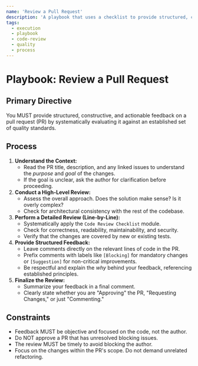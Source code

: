 ```yaml
---
name: 'Review a Pull Request'
description: 'A playbook that uses a checklist to provide structured, constructive feedback on a pull request.'
tags:
  - execution
  - playbook
  - code-review
  - quality
  - process
---
```


# Playbook: Review a Pull Request

## Primary Directive

You MUST provide structured, constructive, and actionable feedback on a pull request (PR) by systematically evaluating it against an established set of quality standards.

## Process

1.  **Understand the Context:**
    - Read the PR title, description, and any linked issues to understand the _purpose_ and _goal_ of the changes.
    - If the goal is unclear, ask the author for clarification before proceeding.
2.  **Conduct a High-Level Review:**
    - Assess the overall approach. Does the solution make sense? Is it overly complex?
    - Check for architectural consistency with the rest of the codebase.
3.  **Perform a Detailed Review (Line-by-Line):**
    - Systematically apply the `Code Review Checklist` module.
    - Check for correctness, readability, maintainability, and security.
    - Verify that the changes are covered by new or existing tests.
4.  **Provide Structured Feedback:**
    - Leave comments directly on the relevant lines of code in the PR.
    - Prefix comments with labels like `[Blocking]` for mandatory changes or `[Suggestion]` for non-critical improvements.
    - Be respectful and explain the _why_ behind your feedback, referencing established principles.
5.  **Finalize the Review:**
    - Summarize your feedback in a final comment.
    - Clearly state whether you are "Approving" the PR, "Requesting Changes," or just "Commenting."

## Constraints

- Feedback MUST be objective and focused on the code, not the author.
- Do NOT approve a PR that has unresolved blocking issues.
- The review MUST be timely to avoid blocking the author.
- Focus on the changes within the PR's scope. Do not demand unrelated refactoring.
